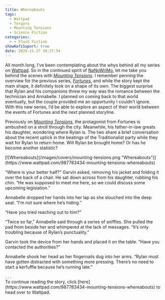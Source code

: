 ```yaml
---
title: Whereabouts
tags:
  - Wattpad
  - Tergara
  - Mounting Tensions
  - Science Fiction
categories:
  - - Flash Fiction
showKofiSuport: true
date: 2020-11-27 19:37:54
---
```


All month long, I’ve been contemplating about the whys behind all my series on [Wattpad](https://www.wattpad.com/user/StevenMeehan). So in the continued spirit of [NaNoWriMo](https://nanowrimo.org/about-nano), let me take you behind the scenes with [*Mounting Tensions*](https://www.wattpad.com/story/229837636-mounting-tensions). I remember penning the overview for the previous series, [*Fortunes*](https://www.wattpad.com/story/195320038-fortunes), and while the story kept the main shape, it definitely took on a shape of its own. The biggest surprise that Rylan and his companions threw my way was the romance between the technician and Annabelle. I planned on coming back to that world eventually, but the couple provided me an opportunity I couldn’t ignore. With this new series, I’d be able to explore an aspect of their world between the events of Fortunes and the next planned storyline.<!-- more -->

Previously on [*Mounting Tensions*](https://www.wattpad.com/969344469-mounting-tensions-ambush "Ambush"), the protagonist from Fortunes is ambushed on a stroll through the city. Meanwhile, his father-in-law greats his daughter, wondering where Rylan is. The two share a brief conversation about the recent uptick in the beatings of the Traditionalist party while they wait for Rylan to return home. Will Rylan be brought home? Or has he become another statistic?

<div class="center">[![Whereabouts](/images/covers/mounting-tensions.png "Whereabouts")](https://www.wattpad.com/987783434-mounting-tensions-whereabouts)</div>

“Where is your better half?” Garvin asked, removing his jacket and folding it over the back of a chair. He sat down across from his daughter, rubbing his chin. “He was supposed to meet me here, so we could discuss some upcoming legislation.”

Annabelle dropped her hands into her lap as she slouched into the deep seat. “I’m not sure where he’s hiding.”

“Have you tried reaching out to him?”

“Twice so far,” Annabelle said through a series of sniffles. She pulled the pad from beside her and whimpered at the lack of messages. “It’s only troubling because of Rylan’s punctuality.”

Garvin took the device from her hands and placed it on the table. “Have you contacted the authorities?”

Annabelle shook her head as her fingernails dug into her arms. “Rylan must have gotten distracted with something more pressing. There’s no need to start a kerfuffle because he’s running late.”

<div class="center story-ellipses">
.
.
.
</div><div>To continue reading the story, click [here](https://www.wattpad.com/987783434-mounting-tensions-whereabouts) to head over to Wattpad.</div>